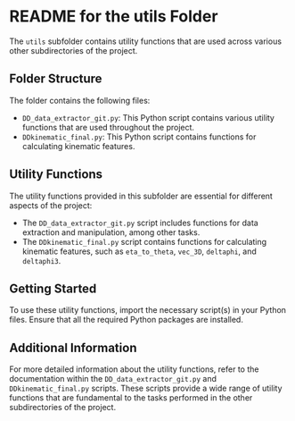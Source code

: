 # README for the utils Folder

The `utils` subfolder contains utility functions that are used across various other subdirectories of the project.

## Folder Structure

The folder contains the following files:

- `DD_data_extractor_git.py`: This Python script contains various utility functions that are used throughout the project.
- `DDkinematic_final.py`: This Python script contains functions for calculating kinematic features.

## Utility Functions

The utility functions provided in this subfolder are essential for different aspects of the project:

- The `DD_data_extractor_git.py` script includes functions for data extraction and manipulation, among other tasks.
- The `DDkinematic_final.py` script contains functions for calculating kinematic features, such as `eta_to_theta`, `vec_3D`, `deltaphi`, and `deltaphi3`.

## Getting Started

To use these utility functions, import the necessary script(s) in your Python files. Ensure that all the required Python packages are installed.

## Additional Information

For more detailed information about the utility functions, refer to the documentation within the `DD_data_extractor_git.py` and `DDkinematic_final.py` scripts. These scripts provide a wide range of utility functions that are fundamental to the tasks performed in the other subdirectories of the project.